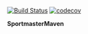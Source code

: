 [![Build Status](https://travis-ci.org/Lapeno23/SportmasterMaven.svg?branch=master)](https://travis-ci.org/Lapeno23/SportmasterMaven)
[![codecov](https://codecov.io/gh/Lapeno23/SportmasterMaven/branch/master/graph/badge.svg)](https://codecov.io/gh/Lapeno23/SportmasterMaven)


**SportmasterMaven**